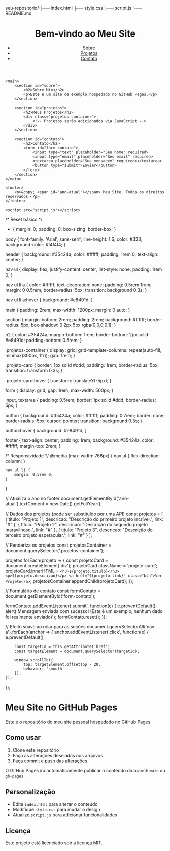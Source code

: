 seu-repositorio/
├── index.html
├── style.css
├── script.js
└── README.md

<!DOCTYPE html>
<html lang="pt-BR">
<head>
    <meta charset="UTF-8">
    <meta name="viewport" content="width=device-width, initial-scale=1.0">
    <title>Meu Site no GitHub Pages</title>
    <link rel="stylesheet" href="style.css">
</head>
<body>
    <header>
        <h1>Bem-vindo ao Meu Site</h1>
        <nav>
            <ul>
                <li><a href="#sobre">Sobre</a></li>
                <li><a href="#projetos">Projetos</a></li>
                <li><a href="#contato">Contato</a></li>
            </ul>
        </nav>
    </header>

    <main>
        <section id="sobre">
            <h2>Sobre Mim</h2>
            <p>Este é um site de exemplo hospedado no GitHub Pages.</p>
        </section>

        <section id="projetos">
            <h2>Meus Projetos</h2>
            <div class="projetos-container">
                <!-- Projetos serão adicionados via JavaScript -->
            </div>
        </section>

        <section id="contato">
            <h2>Contato</h2>
            <form id="form-contato">
                <input type="text" placeholder="Seu nome" required>
                <input type="email" placeholder="Seu email" required>
                <textarea placeholder="Sua mensagem" required></textarea>
                <button type="submit">Enviar</button>
            </form>
        </section>
    </main>

    <footer>
        <p>&copy; <span id="ano-atual"></span> Meu Site. Todos os direitos reservados.</p>
    </footer>

    <script src="script.js"></script>
</body>
</html>

/* Reset básico */
* {
    margin: 0;
    padding: 0;
    box-sizing: border-box;
}

body {
    font-family: 'Arial', sans-serif;
    line-height: 1.6;
    color: #333;
    background-color: #f4f4f4;
}

header {
    background: #35424a;
    color: #ffffff;
    padding: 1rem 0;
    text-align: center;
}

nav ul {
    display: flex;
    justify-content: center;
    list-style: none;
    padding: 1rem 0;
}

nav ul li a {
    color: #ffffff;
    text-decoration: none;
    padding: 0.5rem 1rem;
    margin: 0 0.5rem;
    border-radius: 5px;
    transition: background 0.3s;
}

nav ul li a:hover {
    background: #e8491d;
}

main {
    padding: 2rem;
    max-width: 1200px;
    margin: 0 auto;
}

section {
    margin-bottom: 2rem;
    padding: 2rem;
    background: #ffffff;
    border-radius: 5px;
    box-shadow: 0 2px 5px rgba(0,0,0,0.1);
}

h2 {
    color: #35424a;
    margin-bottom: 1rem;
    border-bottom: 2px solid #e8491d;
    padding-bottom: 0.5rem;
}

.projetos-container {
    display: grid;
    grid-template-columns: repeat(auto-fill, minmax(300px, 1fr));
    gap: 1rem;
}

.projeto-card {
    border: 1px solid #ddd;
    padding: 1rem;
    border-radius: 5px;
    transition: transform 0.3s;
}

.projeto-card:hover {
    transform: translateY(-5px);
}

form {
    display: grid;
    gap: 1rem;
    max-width: 500px;
}

input, textarea {
    padding: 0.5rem;
    border: 1px solid #ddd;
    border-radius: 5px;
}

button {
    background: #35424a;
    color: #ffffff;
    padding: 0.7rem;
    border: none;
    border-radius: 5px;
    cursor: pointer;
    transition: background 0.3s;
}

button:hover {
    background: #e8491d;
}

footer {
    text-align: center;
    padding: 1rem;
    background: #35424a;
    color: #ffffff;
    margin-top: 2rem;
}

/* Responsividade */
@media (max-width: 768px) {
    nav ul {
        flex-direction: column;
    }
    
    nav ul li {
        margin: 0.5rem 0;
    }
}

// Atualiza o ano no footer
document.getElementById('ano-atual').textContent = new Date().getFullYear();

// Dados dos projetos (pode ser substituído por uma API)
const projetos = [
    {
        titulo: "Projeto 1",
        descricao: "Descrição do primeiro projeto incrível.",
        link: "#"
    },
    {
        titulo: "Projeto 2",
        descricao: "Descrição do segundo projeto maravilhoso.",
        link: "#"
    },
    {
        titulo: "Projeto 3",
        descricao: "Descrição do terceiro projeto espetacular.",
        link: "#"
    }
];

// Renderiza os projetos
const projetosContainer = document.querySelector('.projetos-container');

projetos.forEach(projeto => {
    const projetoCard = document.createElement('div');
    projetoCard.className = 'projeto-card';
    projetoCard.innerHTML = `
        <h3>${projeto.titulo}</h3>
        <p>${projeto.descricao}</p>
        <a href="${projeto.link}" class="btn">Ver Projeto</a>
    `;
    projetosContainer.appendChild(projetoCard);
});

// Formulário de contato
const formContato = document.getElementById('form-contato');

formContato.addEventListener('submit', function(e) {
    e.preventDefault();
    alert('Mensagem enviada com sucesso! (Este é um exemplo, nenhum dado foi realmente enviado)');
    formContato.reset();
});

// Efeito suave ao rolar para as seções
document.querySelectorAll('nav a').forEach(anchor => {
    anchor.addEventListener('click', function(e) {
        e.preventDefault();
        
        const targetId = this.getAttribute('href');
        const targetElement = document.querySelector(targetId);
        
        window.scrollTo({
            top: targetElement.offsetTop - 20,
            behavior: 'smooth'
        });
    });
});

# Meu Site no GitHub Pages

Este é o repositório do meu site pessoal hospedado no GitHub Pages.

## Como usar

1. Clone este repositório
2. Faça as alterações desejadas nos arquivos
3. Faça commit e push das alterações

O GitHub Pages irá automaticamente publicar o conteúdo da branch `main` ou `gh-pages`.

## Personalização

- Edite `index.html` para alterar o conteúdo
- Modifique `style.css` para mudar o design
- Atualize `script.js` para adicionar funcionalidades

## Licença

Este projeto está licenciado sob a licença MIT.
